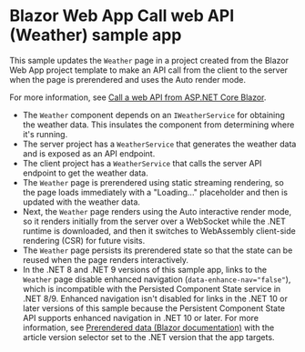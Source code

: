 # Blazor Web App Call web API (Weather) sample app

This sample updates the `Weather` page in a project created from the Blazor Web App project template to make an API call from the client to the server when the page is prerendered and uses the Auto render mode.

For more information, see [Call a web API from ASP.NET Core Blazor](https://learn.microsoft.com/aspnet/core/blazor/call-web-api).

* The `Weather` component depends on an `IWeatherService` for obtaining the weather data. This insulates the component from determining where it's running.
* The server project has a `WeatherService` that generates the weather data and is exposed as an API endpoint.
* The client project has a `WeatherService` that calls the server API endpoint to get the weather data.
* The `Weather` page is prerendered using static streaming rendering, so the page loads immediately with a "Loading..." placeholder and then is updated with the weather data.
* Next, the `Weather` page renders using the Auto interactive render mode, so it renders initially from the server over a WebSocket while the .NET runtime is downloaded, and then it switches to WebAssembly client-side rendering (CSR) for future visits.
* The `Weather` page persists its prerendered state so that the state can be reused when the page renders interactively.
* In the .NET 8 and .NET 9 versions of this sample app, links to the `Weather` page disable enhanced navigation (`data-enhance-nav="false"`), which is incompatible with the Persisted Component State service in .NET 8/9. Enhanced navigation isn't disabled for links in the .NET 10 or later versions of this sample because the Persistent Component State API supports enhanced navigation in .NET 10 or later. For more information, see [Prerendered data (Blazor documentation)](https://learn.microsoft.com/aspnet/core/blazor/call-web-api#prerendered-data) with the article version selector set to the .NET version that the app targets.
